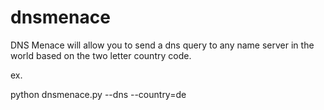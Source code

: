 # dnsmenace
DNS Menace will allow you to send a dns query to any name server in the world based on the two letter country code.

ex.

python dnsmenace.py --dns --country=de

